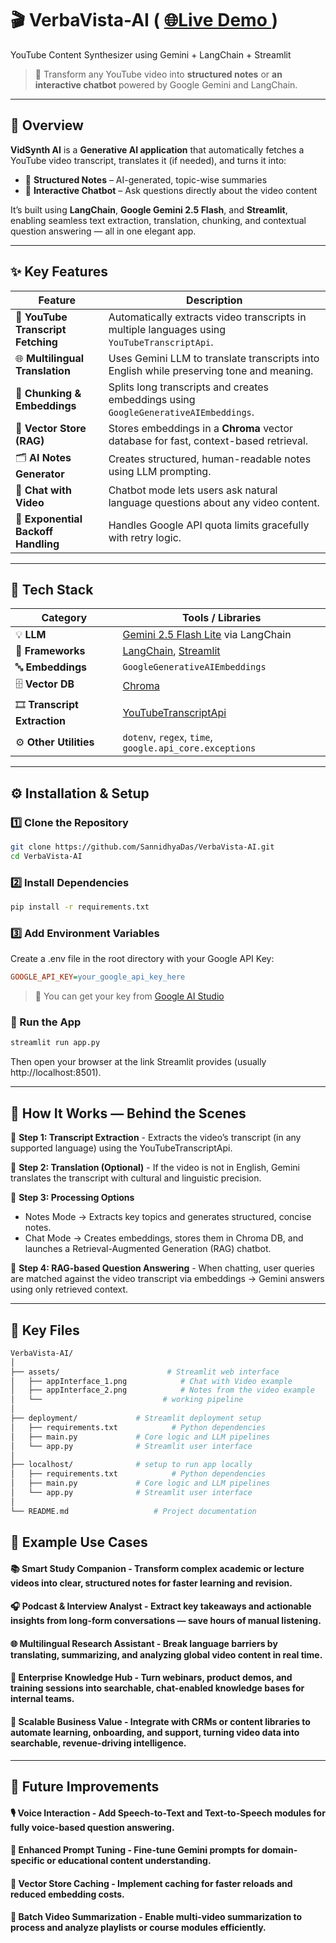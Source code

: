 # 🎬 VerbaVista-AI ( [ 🌐Live Demo ](https://sannidhya-das-verbavista-ai.streamlit.app/) )
 YouTube Content Synthesizer using Gemini + LangChain + Streamlit

> 🚀 Transform any YouTube video into **structured notes** or **an interactive chatbot** powered by Google Gemini and LangChain.

---

## 📖 Overview

**VidSynth AI** is a **Generative AI application** that automatically fetches a YouTube video transcript, translates it (if needed), and turns it into:

- 🧠 **Structured Notes** – AI-generated, topic-wise summaries  
- 💬 **Interactive Chatbot** – Ask questions directly about the video content  

It’s built using **LangChain**, **Google Gemini 2.5 Flash**, and **Streamlit**, enabling seamless text extraction, translation, chunking, and contextual question answering — all in one elegant app.

---

## ✨ Key Features

| Feature | Description |
|----------|-------------|
| 🎥 **YouTube Transcript Fetching** | Automatically extracts video transcripts in multiple languages using `YouTubeTranscriptApi`. |
| 🌐 **Multilingual Translation** | Uses Gemini LLM to translate transcripts into English while preserving tone and meaning. |
| 🧩 **Chunking & Embeddings** | Splits long transcripts and creates embeddings using `GoogleGenerativeAIEmbeddings`. |
| 💾 **Vector Store (RAG)** | Stores embeddings in a **Chroma** vector database for fast, context-based retrieval. |
| 🗂️ **AI Notes Generator** | Creates structured, human-readable notes using LLM prompting. |
| 💬 **Chat with Video** | Chatbot mode lets users ask natural language questions about any video content. |
| 🧠 **Exponential Backoff Handling** | Handles Google API quota limits gracefully with retry logic. |

---

## 🧱 Tech Stack

| Category | Tools / Libraries |
|-----------|-------------------|
| 💡 **LLM** | [Gemini 2.5 Flash Lite](https://ai.google.dev/) via LangChain |
| 🧩 **Frameworks** | [LangChain](https://www.langchain.com/), [Streamlit](https://streamlit.io/) |
| 🔤 **Embeddings** | `GoogleGenerativeAIEmbeddings` |
| 🗄️ **Vector DB** | [Chroma](https://docs.trychroma.com/) |
| 🎞️ **Transcript Extraction** | [YouTubeTranscriptApi](https://pypi.org/project/youtube-transcript-api/) |
| ⚙️ **Other Utilities** | `dotenv`, `regex`, `time`, `google.api_core.exceptions` |

---

## ⚙️ Installation & Setup

### 1️⃣ Clone the Repository

```bash
git clone https://github.com/SannidhyaDas/VerbaVista-AI.git
cd VerbaVista-AI
```
### 2️⃣ Install Dependencies

```bash
pip install -r requirements.txt
```
### 3️⃣ Add Environment Variables

Create a .env file in the root directory with your Google API Key:
```ini
GOOGLE_API_KEY=your_google_api_key_here
```
> 🔑 You can get your key from [Google AI Studio](https://aistudio.google.com/)

### 🚀 Run the App
```bash
streamlit run app.py
```
Then open your browser at the link Streamlit provides (usually http://localhost:8501).

---

## 🧩 How It Works — Behind the Scenes



🔹 **Step 1: Transcript Extraction** - Extracts the video’s transcript (in any supported language) using the YouTubeTranscriptApi.

🔹 **Step 2: Translation (Optional)** - If the video is not in English, Gemini translates the transcript with cultural and linguistic precision.

🔹 **Step 3: Processing Options**
- Notes Mode → Extracts key topics and generates structured, concise notes.
- Chat Mode → Creates embeddings, stores them in Chroma DB, and launches a Retrieval-Augmented Generation (RAG) chatbot.

🔹 **Step 4: RAG-based Question Answering** - When chatting, user queries are matched against the video transcript via embeddings → Gemini answers using only retrieved context.

---

## 🧰 Key Files

```bash
VerbaVista-AI/
│
├── assets/                        # Streamlit web interface
│   ├── appInterface_1.png            # Chat with Video example 
│   ├── appInterface_2.png            # Notes from the video example 
│   └──                           # working pipeline
│
├── deployment/             # Streamlit deployment setup
│   ├── requirements.txt            # Python dependencies
│   ├── main.py             # Core logic and LLM pipelines  
│   └── app.py              # Streamlit user interface
│
├── localhost/              # setup to run app locally
│   ├── requirements.txt            # Python dependencies
│   ├── main.py             # Core logic and LLM pipelines
│   └── app.py              # Streamlit user interface
│
└── README.md                   # Project documentation

```

## 🧠 Example Use Cases  

#### 📚 **Smart Study Companion** - Transform complex **academic or lecture videos** into clear, structured notes for faster learning and revision.  

#### 🎧 **Podcast & Interview Analyst** - Extract **key takeaways and actionable insights** from long-form conversations — save hours of manual listening.  

#### 🌐 **Multilingual Research Assistant** - Break **language barriers** by translating, summarizing, and analyzing global video content in real time.  

#### 🏢 **Enterprise Knowledge Hub** - Turn webinars, product demos, and training sessions into **searchable, chat-enabled knowledge bases** for internal teams.  

#### 💼 **Scalable Business Value** - Integrate with CRMs or content libraries to **automate learning, onboarding, and support**, turning video data into **searchable, revenue-driving intelligence**.  

---

## 🧩 Future Improvements  

#### 🎙️ **Voice Interaction** - Add **Speech-to-Text and Text-to-Speech** modules for fully voice-based question answering.  

#### 🧠 **Enhanced Prompt Tuning** - Fine-tune **Gemini prompts** for domain-specific or educational content understanding.  

#### 💾 **Vector Store Caching** - Implement caching for **faster reloads and reduced embedding costs**.  

#### 🧩 **Batch Video Summarization** - Enable **multi-video summarization** to process and analyze playlists or course modules efficiently.  


